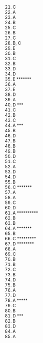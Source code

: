 21. C
22. A
23. A
24. B
25. C
26. B
27. C
28. B, C
29. E
30. B
31. C
32. B
33. D
34. D
35. E *******
36. A
37. E
38. D
39. A
40. D ***
41. C
42. B
43. C
44. A ***
45. B
46. D
47. B
48. B
49. B
50. D
51. C
52. A
53. D
54. D
55. B
56. C *******
57. A
58. A
59. C
60. D
61. A **********
62. B
63. B
64. A *******
65. B
66. C *********
67. D ********
68. A
69. C
70. B
71. B
72. C
73. B
74. D
75. B
76. A
77. D
78. A *****
79. C
80. B
81. D ***
82. B
83. D
84. A
85. A